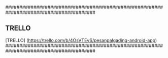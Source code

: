 ########################################################################################
## TRELLO
[TRELLO] (https://trello.com/b/4OsVTEvS/pesanpalgading-android-app)
########################################################################################
